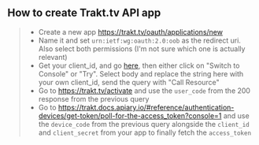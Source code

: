 ## How to create Trakt.tv API app

> * Create a new app https://trakt.tv/oauth/applications/new
> * Name it and set `urn:ietf:wg:oauth:2.0:oob` as the redirect uri.  Also select both permissions (I'm not sure which one is actually relevant)
> * Get your client_id, and go [here](https://trakt.docs.apiary.io/#reference/authentication-devices/device-code/generate-new-device-codes), then either click on "Switch to Console" or "Try". Select body and replace the string here with your own client_id, send the query with "Call Resource"
> * Go to https://trakt.tv/activate and use the `user_code` from the 200 response from the previous query
> * Go to https://trakt.docs.apiary.io/#reference/authentication-devices/get-token/poll-for-the-access_token?console=1 and use the `device_code` from the previous query alongside the `client_id` and `client_secret` from your app to finally fetch the `access_token`
